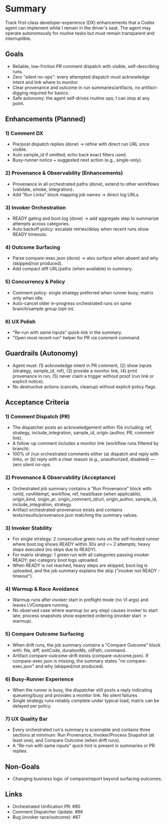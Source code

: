 # Summary

Track first-class developer-experience (DX) enhancements that a Codex agent can implement while I remain in the driver's seat. The agent may operate autonomously for routine tasks but must remain transparent and interruptible.

## Goals

- Reliable, low-friction PR comment dispatch with visible, self-describing runs.
- Zero "silent no-ops": every attempted dispatch must acknowledge intent and link where to monitor.
- Clear provenance and outcome in run summaries/artifacts, no artifact-digging required for basics.
- Safe autonomy: the agent self-drives routine ops; I can stop at any point.

## Enhancements (Planned)

### 1) Comment DX

- Pre/post dispatch replies (done) -> refine with direct run URL once visible.
- Auto sample_id if omitted; echo back exact filters used.
- Busy-runner notice + suggested next action (e.g., single-only).

### 2) Provenance & Observability (Enhancements)

- Provenance in all orchestrated paths (done), extend to other workflows (validate, smoke, integration).
- Add "Run Links" block mapping job names -> direct log URLs.

### 3) Invoker Orchestration

- READY gating and boot.log (done) -> add aggregate step to summarize attempts across categories.
- Auto backoff policy: escalate retries/delay when recent runs show READY timeouts.

### 4) Outcome Surfacing

- Parse compare-exec.json (done) -> also surface when absent and why (skipped/not produced).
- Add compact diff URL/paths (when available) to summary.

### 5) Concurrency & Policy

- Comment policy: single strategy preferred when runner busy; matrix only when idle.
- Auto-cancel older in-progress orchestrated runs on same branch/sample group (opt-in).

### 6) UX Polish

- "Re-run with same inputs" quick-link in the summary.
- "Open most recent run" helper for PR via comment command.

## Guardrails (Autonomy)

- Agent must: (1) acknowledge intent in PR comment, (2) show inputs (strategy, sample_id, ref), (3) provide a monitor link, (4) print provenance in run, (5) never claim a trigger without proof (run link or explicit notice).
- No destructive actions (cancels, cleanup) without explicit policy flags.

## Acceptance Criteria

### 1) Comment Dispatch (PR)

- The dispatcher posts an acknowledgement within 10s including: ref, strategy, include_integration, sample_id, origin (author, PR, comment link).
- A follow-up comment includes a monitor link (workflow runs filtered by branch).
- 100% of /run orchestrated comments either (a) dispatch and reply with links, or (b) reply with a clear reason (e.g., unauthorized, disabled) — zero silent no-ops.

### 2) Provenance & Observability (Acceptance)

- Orchestrated job summary contains a "Run Provenance" block with: runId, runAttempt, workflow, ref, head/base (when applicable), origin_kind, origin_pr, origin_comment_id/url, origin_author, sample_id, include_integration, strategy.
- Artifact orchestrated-provenance exists and contains tests/results/provenance.json matching the summary values.

### 3) Invoker Stability

- For single strategy: 2 consecutive green runs on the self-hosted runner where boot.log shows READY within 30s and <= 2 attempts; heavy steps executed (no skips due to READY).
- For matrix strategy: 1 green run with all categories passing invoker READY; per-category boot logs uploaded.
- When READY is not reached, heavy steps are skipped, boot.log is uploaded, and the job summary explains the skip ("invoker not READY - timeout").

### 4) Warmup & Race Avoidance

- Warmup runs after invoker start in preflight mode (no VI args) and leaves LVCompare running.
- No observed case where warmup (or any step) causes invoker to start late; process snapshots show expected ordering (invoker start -> warmup).

### 5) Compare Outcome Surfacing

- When drift runs, the job summary contains a "Compare Outcome" block with: file, diff, exitCode, durationMs, cliPath, command.
- Artifact compare-outcome-drift exists (compare-outcome.json). If compare-exec.json is missing, the summary states "no compare-exec.json" and why (skipped/not produced).

### 6) Busy-Runner Experience

- When the runner is busy, the dispatcher still posts a reply indicating queueing/busy and provides a monitor link. No silent failures.
- Single strategy runs reliably complete under typical load; matrix can be delayed per policy.

### 7) UX Quality Bar

- Every orchestrated run's summary is scannable and contains three sections at minimum: Run Provenance, Invoker/Process Snapshot (at least one), and Compare Outcome (when drift runs).
- A "Re-run with same inputs" quick hint is present in summaries or PR replies.

## Non-Goals

- Changing business logic of compare/report beyond surfacing outcomes.

## Links

- Orchestrated Unification PR: #85
- Comment Dispatcher Update: #86
- Bug (invoker race/outcome): #87

